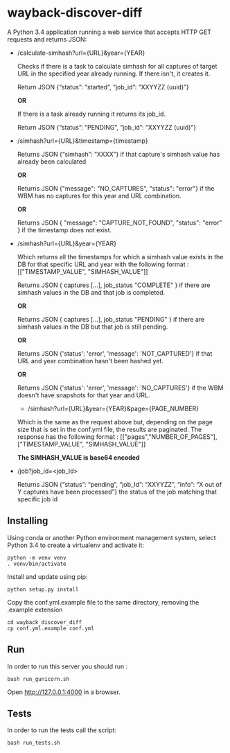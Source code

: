 # wayback-discover-diff

A Python 3.4 application running a web service that accepts HTTP GET requests and returns JSON:

- /calculate-simhash?url={URL}&year={YEAR}

  Checks if there is a task to calculate simhash for all captures of target URL in the specified year already running.
  If there isn't, it creates it.
  
  Return JSON {“status”: “started”, “job_id”: “XXYYZZ (uuid)”}
 
  **OR**
  
  If there is a task already running it returns its job_id.
  
  Return JSON {“status”: “PENDING”, “job_id”: “XXYYZZ (uuid)”}
 
- /simhash?url={URL}&timestamp={timestamp}
  
  Returns JSON {“simhash”: “XXXX”} if that capture's simhash value has already been calculated
  
  **OR**
  
  Returns JSON {"message": "NO_CAPTURES", "status": "error"} if the WBM has no captures for this year and URL combination.
  
  **OR**
  
  Returns JSON { "message": "CAPTURE_NOT_FOUND", "status": "error" } if the timestamp does not exist.

  
- /simhash?url={URL}&year={YEAR}
  
  Which returns all the timestamps for which a simhash value exists in the DB for that specific URL and year with the following       format : [["TIMESTAMP_VALUE", "SIMHASH_VALUE"]]

  Returns JSON { captures	[…], job_status	"COMPLETE" } if there are simhash values in the DB and that job is completed.

  **OR**

  Returns JSON { captures	[…], job_status	"PENDING" } if there are simhash values in the DB but that job is still pending.

  **OR**

  Returns JSON {'status': 'error', 'message': 'NOT_CAPTURED'} if that URL and year combination hasn't been hashed yet.

  **OR**

  Returns JSON {'status': 'error', 'message': 'NO_CAPTURES'} if the WBM doesn't have snapshots for that year and URL.

  - /simhash?url={URL}&year={YEAR}&page={PAGE_NUMBER}
  
  Which is the same as the request above but, depending on the page size that is set in the conf.yml file, the results are paginated. The response has the following format : [["pages","NUMBER_OF_PAGES"],["TIMESTAMP_VALUE", "SIMHASH_VALUE"]]
  
  **The SIMHASH_VALUE is base64 encoded**
  
- /job?job_id=<job_Id>
  
  Returns JSON {“status”: “pending”, “job_Id”: “XXYYZZ”, “info”: “X out of Y captures have been processed”} the status of the job matching that specific job id
  
## Installing

Using conda or another Python environment management system, select Python 3.4 to create a virtualenv and activate it:
```Shell
python -m venv venv
. venv/bin/activate
```

Install and update using pip:
```Shell
python setup.py install
```
Copy the conf.yml.example file to the same directory, removing the .example extension

```
cd wayback_discover_diff
cp conf.yml.example conf.yml
```
## Run
In order to run this server you should run :
```
bash run_gunicorn.sh
```

Open http://127.0.0.1:4000 in a browser.

## Tests
In order to run the tests call the script:
```
bash run_tests.sh
```
